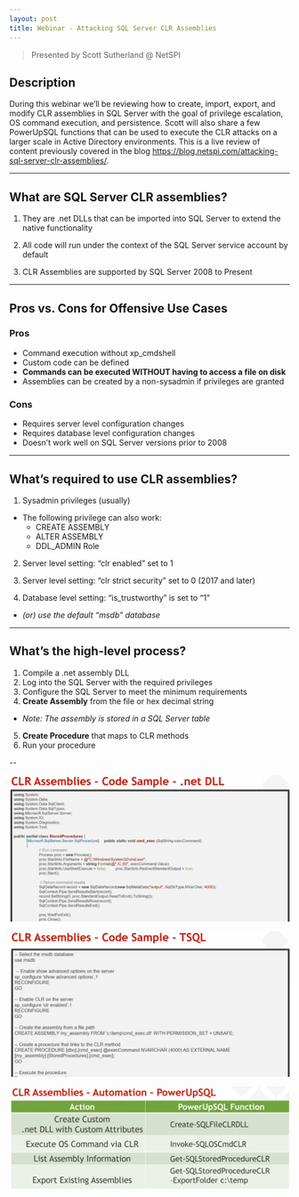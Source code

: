 ```yaml
---
layout: post
title: Webinar - Attacking SQL Server CLR Assemblies
---
```

 
> Presented by Scott Sutherland @ NetSPI

## Description

During this webinar we’ll be reviewing how to create, import, export, and modify CLR assemblies in SQL Server with the goal of privilege escalation, OS command execution, and persistence. Scott will also share a few PowerUpSQL functions that can be used to execute the CLR attacks on a larger scale in Active Directory environments. This is a live review of content previously covered in the blog https://blog.netspi.com/attacking-sql-server-clr-assemblies/.

---

## What are SQL Server CLR assemblies?
1. They are .net DLLs that can be imported into SQL Server to extend
the native functionality

2. All code will run under the context of the SQL Server service
account by default

3. CLR Assemblies are supported by SQL Server 2008 to Present

---

## Pros vs. Cons for Offensive Use Cases
### Pros
* Command execution without xp_cmdshell
* Custom code can be defined
* **Commands can be executed WITHOUT having to access a file on disk**
* Assemblies can be created by a non-sysadmin if privileges are granted

### Cons
* Requires server level configuration changes
* Requires database level configuration changes
* Doesn’t work well on SQL Server versions prior to 2008

---

## What’s required to use CLR assemblies?
1. Sysadmin privileges (usually)
  * The following privilege can also work:
    * CREATE ASSEMBLY
    * ALTER ASSEMBLY
    * DDL_ADMIN Role

2. Server level setting: “clr enabled” set to 1

3. Server level setting: “clr strict security” set to 0 (2017 and later)

4. Database level setting: “is_trustworthy” is set to “1”
  * *(or) use the default “msdb” database*

---

## What’s the high-level process?

1. Compile a .net assembly DLL
2. Log into the SQL Server with the required privileges
3. Configure the SQL Server to meet the minimum requirements
4. **Create Assembly** from the file or hex decimal string
  * *Note: The assembly is stored in a SQL Server table*
5. **Create Procedure** that maps to CLR methods
6. Run your procedure

--

![code](/images/webinar/netspi/1.png)

![code](/images/webinar/netspi/2.png)

![code](/images/webinar/netspi/3.png)
